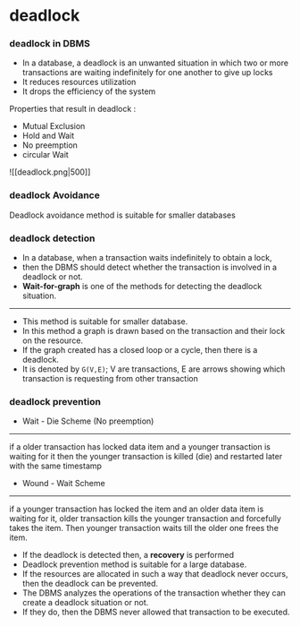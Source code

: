 # deadlock
### deadlock in DBMS
- In a database, a deadlock is an unwanted situation in which two or more transactions are waiting indefinitely for one another to give up locks
- It reduces resources utilization
- It drops the efficiency of the system

Properties that result in deadlock :
- Mutual Exclusion
- Hold and Wait
- No preemption
- circular Wait

![[deadlock.png|500]]

### deadlock Avoidance
Deadlock avoidance method is suitable for smaller databases
### deadlock detection
- In a database, when a transaction waits indefinitely to obtain a lock,
- then the DBMS should detect whether the transaction is involved in a deadlock or not.
- **Wait-for-graph** is one of the methods for detecting the deadlock situation.
----
- This method is suitable for smaller database.
- In this method a graph is drawn based on the transaction and their lock on the resource.
- If the graph created has a closed loop or a cycle, then there is a deadlock.
- It is denoted by `G(V,E)`; V are transactions, E are arrows showing which transaction is requesting from other transaction
### deadlock prevention
- Wait - Die Scheme (No preemption)
----
if a older transaction has locked data item and a younger transaction is waiting for it
then the younger transaction is killed (die) and restarted later with the same timestamp
- Wound - Wait Scheme
----
if a younger transaction has locked the item and an older data item is waiting for it,
older transaction kills the younger transaction and forcefully takes the item.
Then younger transaction waits till the older one frees the item.

- If the deadlock is detected then, a **recovery** is performed
- Deadlock prevention method is suitable for a large database.
- If the resources are allocated in such a way that deadlock never occurs, then the deadlock can be prevented.
- The DBMS analyzes the operations of the transaction whether they can create a deadlock situation or not.
- If they do, then the DBMS never allowed that transaction to be executed.
